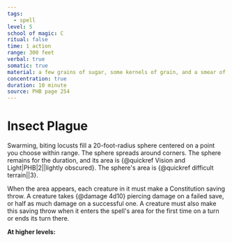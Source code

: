 ```yaml
---
tags:
  - spell
level: 5
school of magic: C
ritual: false
time: 1 action
range: 300 feet
verbal: true
somatic: true
material: a few grains of sugar, some kernels of grain, and a smear of fat
concentration: true
duration: 10 minute
source: PHB page 254
---
```

# Insect Plague
Swarming, biting locusts fill a 20-foot-radius sphere centered on a point you choose within range. The sphere spreads around corners. The sphere remains for the duration, and its area is {@quickref Vision and Light|PHB|2||lightly obscured}. The sphere's area is {@quickref difficult terrain||3}.

When the area appears, each creature in it must make a Constitution saving throw. A creature takes {@damage 4d10} piercing damage on a failed save, or half as much damage on a successful one. A creature must also make this saving throw when it enters the spell's area for the first time on a turn or ends its turn there.

**At higher levels:** 